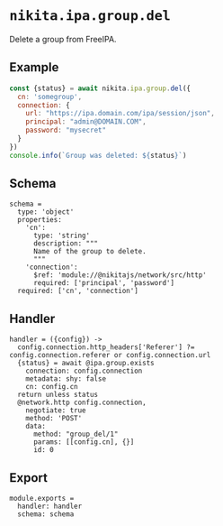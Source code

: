 
# `nikita.ipa.group.del`

Delete a group from FreeIPA.

## Example

```js
const {status} = await nikita.ipa.group.del({
  cn: 'somegroup',
  connection: {
    url: "https://ipa.domain.com/ipa/session/json",
    principal: "admin@DOMAIN.COM",
    password: "mysecret"
  }
})
console.info(`Group was deleted: ${status}`)
```

## Schema

    schema =
      type: 'object'
      properties:
        'cn':
          type: 'string'
          description: """
          Name of the group to delete.
          """
        'connection':
          $ref: 'module://@nikitajs/network/src/http'
          required: ['principal', 'password']
      required: ['cn', 'connection']

## Handler

    handler = ({config}) ->
      config.connection.http_headers['Referer'] ?= config.connection.referer or config.connection.url
      {status} = await @ipa.group.exists
        connection: config.connection
        metadata: shy: false
        cn: config.cn
      return unless status
      @network.http config.connection,
        negotiate: true
        method: 'POST'
        data:
          method: "group_del/1"
          params: [[config.cn], {}]
          id: 0

## Export

    module.exports =
      handler: handler
      schema: schema
